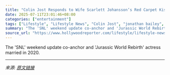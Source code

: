 ```yaml
---
title: "Colin Jost Responds to Wife Scarlett Johansson’s Red Carpet Kisses With Jonathan Bailey: “People Really Blow It Out of Proportion”"
date: 2025-07-11T23:01:46+08:00
categories: ["entertainment"]
tags: ["Lifestyle", "Lifestyle News", "Colin Jost", "jonathan bailey", "jurassic world rebirth", "Scarlett Johansson"]
summary: "The 'SNL' weekend update co-anchor and 'Jurassic World Rebirth' actress married in 2020."
source_url: "https://www.hollywoodreporter.com/lifestyle/lifestyle-news/colin-jost-on-scarlett-johansson-kissing-jonathan-bailey-1236312282/"
---
```


The 'SNL' weekend update co-anchor and 'Jurassic World Rebirth' actress married in 2020.

---

*来源: [原文链接](https://www.hollywoodreporter.com/lifestyle/lifestyle-news/colin-jost-on-scarlett-johansson-kissing-jonathan-bailey-1236312282/)*
